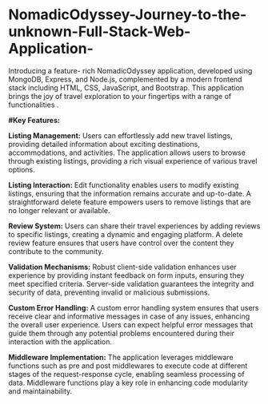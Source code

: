 # NomadicOdyssey-Journey-to-the-unknown-Full-Stack-Web-Application-
Introducing a feature- rich NomadicOdyssey application, developed using MongoDB, Express, and Node.js, complemented by a modern frontend stack including HTML, CSS, JavaScript, and Bootstrap. This application brings the joy of travel exploration to your fingertips with a range of functionalities .

**#Key Features:**

**Listing Management:**
Users can effortlessly add new travel listings, providing detailed information about exciting destinations, accommodations, and activities.
The application allows users to browse through existing listings, providing a rich visual experience of various travel options.

**Listing Interaction:**
Edit functionality enables users to modify existing listings, ensuring that the information remains accurate and up-to-date.
A straightforward delete feature empowers users to remove listings that are no longer relevant or available.

**Review System:**
Users can share their travel experiences by adding reviews to specific listings, creating a dynamic and engaging platform.
A delete review feature ensures that users have control over the content they contribute to the community.

**Validation Mechanisms:**
Robust client-side validation enhances user experience by providing instant feedback on form inputs, ensuring they meet specified criteria.
Server-side validation guarantees the integrity and security of data, preventing invalid or malicious submissions.

**Custom Error Handling:**
A custom error handling system ensures that users receive clear and informative messages in case of any issues, enhancing the overall user experience.
Users can expect helpful error messages that guide them through any potential problems encountered during their interaction with the application.

**Middleware Implementation:**
The application leverages middleware functions such as pre and post middlewares to execute code at different stages of the request-response cycle, enabling seamless processing of data.
Middleware functions play a key role in enhancing code modularity and maintainability.

